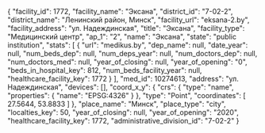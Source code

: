 {
    "facility_id": 1772,
    "facility_name": "Эксана",
    "district_id": "7-02-2",
    "district_name": "Ленинский район, Минск",
    "facility_url": "eksana-2.by",
    "facility_address": "ул. Надеждинская",
    "title": "Эксана",
    "facility_type": "Медицинский центр",
    "ap_1": "2",
    "name": "Эксана",
    "state": "public institution",
    "stats": [
        {
            "url": "medikus.by",
            "dep_name": null,
            "date_year": null,
            "num_beds_dep": null,
            "num_deps_year": null,
            "num_doctors_dep": null,
            "num_doctors_med": null,
            "year_of_closing": null,
            "year_of_opening": "0",
            "beds_in_hospital_key": 812,
            "num_beds_facility_year": null,
            "healthcare_facility_key": 1772
        }
    ],
    "med_id": 10274613,
    "address": "ул. Надеждинская",
    "devices": [],
    "coord_x_y": {
        "crs": {
            "type": "name",
            "properties": {
                "name": "EPSG:4326"
            }
        },
        "type": "Point",
        "coordinates": [
            27.5644,
            53.8833
        ]
    },
    "place_name": "Минск",
    "place_type": "city",
    "localties_key": 50,
    "year_of_closing": null,
    "year_of_opening": "2020",
    "healthcare_facility_key": 1772,
    "administrative_division_id": "7-02-2"
}